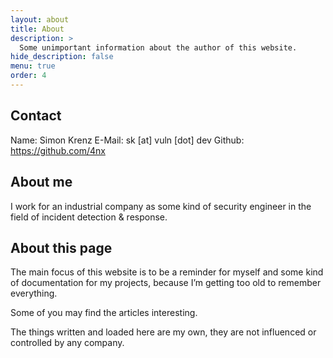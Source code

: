 ```yaml
---
layout: about
title: About
description: >
  Some unimportant information about the author of this website.
hide_description: false
menu: true
order: 4
---
```


## Contact
Name: Simon Krenz
E-Mail: sk [at] vuln [dot] dev
Github: https://github.com/4nx

## About me
I work for an industrial company as some kind of security engineer in the field of incident detection & response.

## About this page
The main focus of this website is to be a reminder for myself and some kind of documentation for my projects, because I’m getting too old to remember everything.

Some of you may find the articles interesting.

The things written and loaded here are my own, they are not influenced or controlled by any company.
